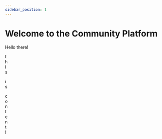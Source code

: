 ```yaml
---
sidebar_position: 1
---
```


# Welcome to the Community Platform

Hello there!

t  
h  
i  
s


i  
s

c  
o  
n  
t  
e  
n  
t  
!